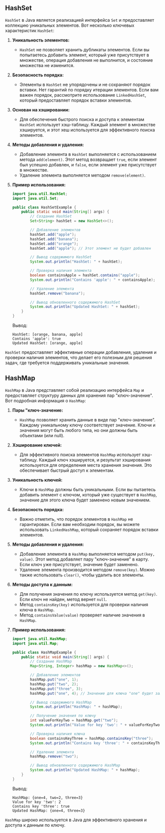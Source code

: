 ## HashSet
`HashSet` в Java является реализацией интерфейса `Set` и предоставляет коллекцию уникальных элементов. Вот несколько ключевых характеристик `HashSet`:

1. **Уникальность элементов:**
   - `HashSet` не позволяет хранить дубликаты элементов. Если вы попытаетесь добавить элемент, который уже присутствует в множестве, операция добавления не выполнится, и состояние множества не изменится.

2. **Безопасность порядка:**
   - Элементы в `HashSet` не упорядочены и не сохраняют порядок вставки. Нет гарантий по порядку итерации элементов. Если вам важен порядок, рассмотрите использование `LinkedHashSet`, который предоставляет порядок вставки элементов.

3. **Основан на хэшировании:**
   - Для обеспечения быстрого поиска и доступа к элементам `HashSet` использует хэш-таблицу. Каждый элемент в множестве хэшируется, и этот хеш используется для эффективного поиска элементов.

4. **Методы добавления и удаления:**
   - Добавление элемента в `HashSet` выполняется с использованием метода `add(element)`. Этот метод возвращает `true`, если элемент был успешно добавлен, и `false`, если элемент уже присутствует в множестве.
   - Удаление элемента выполняется методом `remove(element)`.

5. **Пример использования:**

   ```java
   import java.util.HashSet;
   import java.util.Set;

   public class HashSetExample {
       public static void main(String[] args) {
           // Создание HashSet
           Set<String> hashSet = new HashSet<>();

           // Добавление элементов
           hashSet.add("apple");
           hashSet.add("banana");
           hashSet.add("orange");
           hashSet.add("apple"); // Этот элемент не будет добавлен

           // Вывод содержимого HashSet
           System.out.println("HashSet: " + hashSet);

           // Проверка наличия элемента
           boolean containsApple = hashSet.contains("apple");
           System.out.println("Contains 'apple': " + containsApple);

           // Удаление элемента
           hashSet.remove("banana");

           // Вывод обновленного содержимого HashSet
           System.out.println("Updated HashSet: " + hashSet);
       }
   }
   ```

   Вывод:

   ```
   HashSet: [orange, banana, apple]
   Contains 'apple': true
   Updated HashSet: [orange, apple]
   ```

`HashSet` предоставляет эффективные операции добавления, удаления и проверки наличия элементов, что делает его полезным для решения задач, где требуется поддерживать уникальные значения.

## HashMap

`HashMap` в Java представляет собой реализацию интерфейса `Map` и предоставляет структуру данных для хранения пар "ключ-значение". Вот подробная информация о `HashMap`:

1. **Пары "ключ-значение:**
   - `HashMap` позволяет хранить данные в виде пар "ключ-значение". Каждому уникальному ключу соответствует значение. Ключи и значения могут быть любого типа, но они должны быть объектами (или null).

2. **Хэширование ключей:**
   - Для эффективного поиска элементов `HashMap` использует хэш-таблицу. Каждый ключ хэшируется, и результат хэширования используется для определения места хранения значения. Это обеспечивает быстрый доступ к элементам.

3. **Уникальность ключей:**
   - Ключи в `HashMap` должны быть уникальными. Если вы пытаетесь добавить элемент с ключом, который уже существует в `HashMap`, значение для этого ключа будет заменено новым значением.

4. **Безопасность порядка:**
   - Важно отметить, что порядок элементов в `HashMap` не гарантирован. Если вам необходим порядок, вы можете использовать `LinkedHashMap`, который сохраняет порядок вставки элементов.

5. **Методы добавления и удаления:**
   - Добавление элемента в `HashMap` выполняется методом `put(key, value)`. Этот метод добавляет пару "ключ-значение" в карту. Если ключ уже присутствует, значение будет заменено.
   - Удаление элемента производится методом `remove(key)`. Можно также использовать `clear()`, чтобы удалить все элементы.

6. **Методы доступа к данным:**
   - Для получения значения по ключу используется метод `get(key)`. Если ключ не найден, метод вернет `null`.
   - Метод `containsKey(key)` используется для проверки наличия ключа в `HashMap`.
   - Метод `containsValue(value)` проверяет наличие значения в `HashMap`.

7. **Пример использования:**

   ```java
   import java.util.HashMap;
   import java.util.Map;

   public class HashMapExample {
       public static void main(String[] args) {
           // Создание HashMap
           Map<String, Integer> hashMap = new HashMap<>();

           // Добавление элементов
           hashMap.put("one", 1);
           hashMap.put("two", 2);
           hashMap.put("three", 3);
           hashMap.put("one", 4); // Значение для ключа "one" будет заменено на 4

           // Вывод содержимого HashMap
           System.out.println("HashMap: " + hashMap);

           // Получение значения по ключу
           int valueForKeyTwo = hashMap.get("two");
           System.out.println("Value for key 'two': " + valueForKeyTwo);

           // Проверка наличия ключа
           boolean containsKeyThree = hashMap.containsKey("three");
           System.out.println("Contains key 'three': " + containsKeyThree);

           // Удаление элемента
           hashMap.remove("two");

           // Вывод обновленного содержимого HashMap
           System.out.println("Updated HashMap: " + hashMap);
       }
   }
   ```

   Вывод:

   ```
   HashMap: {one=4, two=2, three=3}
   Value for key 'two': 2
   Contains key 'three': true
   Updated HashMap: {one=4, three=3}
   ```

`HashMap` широко используется в Java для эффективного хранения и доступа к данным по ключу.